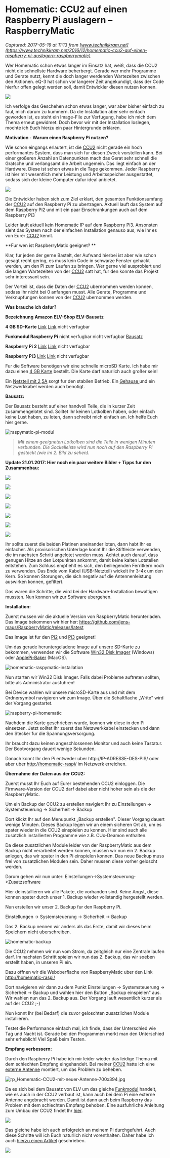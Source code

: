 # Homematic: CCU2 auf einen Raspberry Pi auslagern – RaspberryMatic

_Captured: 2017-05-19 at 11:13 from [www.technikkram.net](https://www.technikkram.net/2016/12/homematic-ccu2-auf-einen-raspberry-pi-auslagern-raspberrymatic)_

Wer Homematic schon etwas langer im Einsatz hat, weiß, dass die CCU2 nicht die schnellste Hardware beherbergt. Gerade wer mehr Programme und Gerate nutzt, kennt die doch langer werdenden Wartezeiten zwischen den Aktionen. eQ-3 hat schon vor langerer Zeit angekundigt, dass der Code hierfur offen gelegt werden soll, damit Entwickler diesen nutzen konnen.

![](https://www.technikkram.net/wp-content/uploads/2016/12/RaspyMatic-Pi-700x411.jpg)

Ich verfolge das Geschehen schon etwas langer, war aber bisher einfach zu faul, mich darum zu kummern. Da die Installation aber sehr einfach geworden ist, es steht ein Image-File zur Verfugung, habe ich mich dem Thema erneut gewidmet. Doch bevor wir mit der Installation loslegen, mochte ich Euch hierzu ein paar Hintergrunde erklaren.

**Motivation - Warum einen Raspberry Pi nutzen?**

Wie schon eingangs erlautert, ist die [CCU2](http://amzn.to/2irDOxo) nicht gerade ein hoch performantes System, dass man sich fur diesen Zweck vorstellen kann. Bei einer großeren Anzahl an Datenpunkten mach das Gerat sehr schnell die Gratsche und verlangsamt die Arbeit ungemein. Das liegt einfach an der Hardware. Diese ist schon etwas in die Tage gekommen. Jeder Raspberry ist hier mit wesentlich mehr Leistung und Arbeitsspeicher ausgestattet, sodass sich der kleine Computer dafur ideal anbietet.

![](https://www.technikkram.net/wp-content/uploads/2016/12/RaspyMatic-Pi-Modul-gestekt_compressed.jpg)

Die Entwickler haben sich zum Ziel erklart, den gesamten Funktionsumfang der [CCU2](http://amzn.to/2irDOxo) auf den Raspberry Pi zu ubertragen. Aktuell lauft das System auf dem Raspberry Pi2 und mit ein paar Einschrankungen auch auf dem Raspberry Pi3

Leider lauft aktuell kein Homematic IP auf dem Raspberry Pi3. Ansonsten sieht das System nach der einfachen Installation genauso aus, wie Ihr es von Eurer [CCU2](http://amzn.to/2irDOxo) kennt.

**Fur wen ist RaspberryMatic geeignet? **

Klar, fur jeden der gerne Bastelt, der Aufwand hierbei ist aber wie schon gesagt recht gering, es muss kein Code in schwarze Fenster gehackt werden, um den Pi zum Laufen zu bringen. Wer gerne viel ausprobiert und die langen Wartezeiten von der [CCU2](http://amzn.to/2irDOxo) satt hat, fur den konnte das Projekt sehr interessant sein.

Der Vorteil ist, dass die Daten der [CCU2](http://amzn.to/2irDOxo) ubernommen werden konnen, sodass Ihr nicht bei 0 anfangen musst. Alle Gerate, Programme und Verknupfungen konnen von der [CCU2](http://amzn.to/2irDOxo) ubernommen werden.

**Was brauche ich dafur?**

**Bezeichnung**
**Amazon**
**ELV-Shop**
**ELV-Bausatz**

**4 GB SD-Karte**
[Link](http://amzn.to/2fZ9ZC3)
[Link](https://ad.zanox.com/ppc/?40296118C39719437&ULP=%5b%5bhttp://ad.dyntracker.de/set.aspx?trackid=D6B8B9F5EA6894958591B212CBEF4F40&dt_subid1=&dt_subid2=&dt_keywords=&dt_freetext=&dt_url=http://www.elv.de/intenso-microsd-karte-class-10-mit-sd-adapter-4-gb.html?refid=zanox%5d%5d)
nicht verfugbar

**Funkmodul Raspberry Pi**
nicht verfugbar
nicht verfugbar
[Bausatz](https://ad.zanox.com/ppc/?40296118C39719437&ULP=\[\[http://ad.dyntracker.de/set.aspx?trackid=D6B8B9F5EA6894958591B212CBEF4F40&dt_subid1=&dt_subid2=&dt_keywords=&dt_freetext=&dt_url=http://www.elv.de/homematic-funkmodul-fuer-raspberry-pi-bausatz.html?refid=zanox\]\])

**Raspberry Pi 2**
[Link](http://amzn.to/2hpmQOj)
[Link](https://ad.zanox.com/ppc/?40296118C39719437&ULP=\[\[http://ad.dyntracker.de/set.aspx?trackid=D6B8B9F5EA6894958591B212CBEF4F40&dt_subid1=&dt_subid2=&dt_keywords=&dt_freetext=&dt_url=http://www.elv.de/raspberry-pi-2-b-1-gb.html?refid=zanox\]\])
nicht verfugbar

**Raspberry Pi3**
[Link](http://amzn.to/2hOiT6P)
[Link](https://ad.zanox.com/ppc/?40296118C39719437&ULP=\[\[http://ad.dyntracker.de/set.aspx?trackid=D6B8B9F5EA6894958591B212CBEF4F40&dt_subid1=&dt_subid2=&dt_keywords=&dt_freetext=&dt_url=http://www.elv.de/raspberry-pi-3-1-gb.html?refid=zanox\]\])
nicht verfugbar

Fur die Software benotigen wir eine schnelle microSD Karte. Ich habe mir dazu einen [4 GB Karte](http://amzn.to/2hOnpSS) bestellt. Die Karte darf naturlich auch großer sein!

Ein [Netzteil mit 2,5A](http://amzn.to/2eM1JVP) sorgt fur den stabilen Betrieb. Ein [Gehause ](http://amzn.to/2es6PFL)und ein Netzwerkkabel werden auch benotigt.

**Bausatz:**

Der Bausatz besteht auf einer handvoll Teile, die in kurzer Zeit zusammengelotet sind. Solltet Ihr keinen Lotkolben haben, oder einfach keine Lust haben, zu loten, dann schreibt mich einfach an. Ich helfe Euch hier gerne.

![raspymatic-pi-modul](https://www.technikkram.net/wp-content/uploads/2016/12/RaspyMatic-Pi-Modul-e1492633562570.jpg)

> _Mit einem geeigneten Lotkolben sind die Teile in wenigen Minuten verbunden. Die Sockelleiste wird nun noch auf den Raspberry Pi gesteckt (wie im 2. Bild zu sehen)._

**Update 21.01.2017: Hier noch ein paar weitere Bilder + Tipps fur den Zusammenbau:**

![](https://www.technikkram.net/wp-content/uploads/2016/12/Homematic-Funkmodul-Aufbau-e1492633578360.jpg)

![](https://www.technikkram.net/wp-content/uploads/2016/12/Homematic-Funkmodul-Aufbau2-e1492633589986.jpg)

![](https://www.technikkram.net/wp-content/uploads/2016/12/Homematic-Funkmodul-Aufbau3-e1492633598807.jpg)

![](https://www.technikkram.net/wp-content/uploads/2016/12/Homematic-Funkmodul-Aufbau4-e1492633610427.jpg)

![](https://www.technikkram.net/wp-content/uploads/2016/12/Homematic-Funkmodul-Aufbau5-e1492633620959.jpg)

![](https://www.technikkram.net/wp-content/uploads/2016/12/Homematic-Funkmodul-Aufbau6-e1488291098174.jpg)

![](https://www.technikkram.net/wp-content/uploads/2016/12/Homematic-Funkmodul-Aufbau7-e1492633634108.jpg)

Ihr sollte zuerst die beiden Platinen aneinander loten, dann habt Ihr es einfacher. Als provisorischen Unterlage konnt Ihr die Stiftleiste verwenden, die im nachsten Schritt angelotet werden muss. Achtet auch darauf, dass genugen Hitze an den Lotpunkten ankommt, damit keine kalten Lotstellen entstehen. Zum Schluss empfiehlt es sich, den beiliegenden Ferritkern noch zu verwenden. Das Ende vom Kabel (USB-Netzteil) wickelt ihr 3-4x um den Kern. So konnen Storungen, die sich negativ auf die Antennenleistung auswirken konnen, gefiltert.

Das waren die Schritte, die wird bei der Hardware-Installation bewaltigen mussten. Nun konnen wir zur Software ubergehen.

**Installation:**

Zuerst mussen wir die aktuelle Version von RaspberryMatic herunterladen. Das Image bekommen wir hier her: <https://github.com/jens-maus/RaspberryMatic/releases/latest>

Das Image ist fur den [Pi2](http://amzn.to/2hOrN4f) und [Pi3](http://amzn.to/2iikCVy) geeignet!

Um das gerade heruntergeladene Image auf unsere SD-Karte zu bekommen, verwenden wir die Software [Win32 Disk Imager](https://sourceforge.net/projects/win32diskimager/) (Windows) oder [ApplePi-Baker](http://www.tweaking4all.com/hardware/raspberry-pi/macosx-apple-pi-baker/) (MacOS).

![homematic-raspymatic-installation](https://www.technikkram.net/wp-content/uploads/2016/12/Homematic-RaspyMatic-Installation.png)

Nun starten wir Win32 Disk Imager. Falls dabei Probleme auftreten sollten, bitte als Administrator ausfuhren!

Bei Device wahlen wir unsere microSD-Karte aus und mit dem Ordnersymbol navigieren wir zum Image. Über die Schaltflache „Write" wird der Vorgang gestartet.

![raspberry-pi-homematic](https://www.technikkram.net/wp-content/uploads/2016/12/Raspberry-Pi-Homematic.png)

Nachdem die Karte geschrieben wurde, konnen wir diese in den Pi einsetzen. Jetzt solltet Ihr zuerst das Netzwerkkabel einstecken und dann den Stecker fur die Spannungsversorgung.

Ihr braucht dazu keinen angeschlossenen Monitor und auch keine Tastatur. Der Bootvorgang dauert wenige Sekunden.

Danach konnt Ihr den Pi entweder uber http://IP-ADRESSE-DES-PIS/ oder aber uber <http://homematic-raspi/> im Netzwerk erreichen.

**Übernahme der Daten aus der CCU2:**

Zuerst musst Ihr Euch auf Eurer bestehenden CCU2 einloggen. Die Firmware-Version der CCU2 darf dabei aber nicht hoher sein als die der RaspberryMatic.

Um ein Backup der CCU2 zu erstellen navigiert Ihr zu Einstellungen -> Systemsteuerung -> Sicherheit -> Backup

Dort klickt Ihr auf den Menupunkt „Backup erstellen". Dieser Vorgang dauert wenige Minuten. Dieses Backup legen wir an einem sicheren Ort ab, um es spater wieder in die CCU2 einspielen zu konnen. Hier sind auch alle zusatzlich installierten Programme wie z.B. CUx-Deamon enthalten.

Da diese zusatzlichen Module leider von der RaspberryMatic aus dem Backup nicht verarbeitet werden konnen, mussen wir nun ein 2. Backup anlegen, das wir spater in den Pi einspielen konnen. Das neue Backup muss frei von zusatzlichen Modulen sein. Daher mussen diese vorher geloscht werden.

Darum gehen wir nun unter: Einstellungen->Systemsteuerung->Zusatzsoftware

Hier deinstallieren wir alle Pakete, die vorhanden sind. Keine Angst, diese konnen spater durch unser 1. Backup wieder vollstandig hergestellt werden.

Nun erstellen wir unser 2. Backup fur den Raspberry Pi.

Einstellungen -> Systemsteuerung -> Sicherheit -> Backup

Das 2. Backup nennen wir anders als das Erste, damit wir dieses beim Speichern nicht uberschreiben.

![homematic-backup](https://www.technikkram.net/wp-content/uploads/2016/12/Homematic-Backup.png)

Die CCU2 nehmen wir nun vom Strom, da zeitgleich nur eine Zentrale laufen darf. Im nachsten Schritt spielen wir nun das 2. Backup, das wir soeben erstellt haben, in unseren Pi ein.

Dazu offnen wir die Weboberflache von RaspberryMatic uber den Link <http://homematic-raspi/>

Dort navigieren wir dann zu dem Punkt Einstellungen -> Systemsteuerung -> Sicherheit -> Backup und wahlen hier den Button „Backup einspielen" aus. Wir wahlen nun das 2. Backup aus. Der Vorgang lauft wesentlich kurzer als auf der CCU2 ;-)

Nun konnt Ihr (bei Bedarf) die zuvor geloschten zusatzlichen Module installieren.

Testet die Performance einfach mal, ich finde, dass der Unterschied wie Tag und Nacht ist. Gerade bei den Programmen merkt man den Unterschied sehr erheblich! Viel Spaß beim Testen.

**Empfang verbessern:**

Durch den Raspberry Pi habe ich mir leider wieder das leidige Thema mit dem schlechten Empfang eingehandelt. Bei meiner [CCU2](http://amzn.to/2irDOxo) hatte ich eine [externe Antenne](http://amzn.to/2hOqwtN) montiert, um das Problem zu beheben.

![rp_Homematic-CCU2-mit-neuer-Antenne-700x394.jpg](https://www.technikkram.net/wp-content/uploads/2016/07/Homematic-CCU2-mit-neuer-Antenne-700x394-1.jpg)

Da es sich bei dem Bausatz von ELV um das gleiche [Funkmodul](https://ad.zanox.com/ppc/?40296118C39719437&ULP=\[\[http://ad.dyntracker.de/set.aspx?trackid=D6B8B9F5EA6894958591B212CBEF4F40&dt_subid1=&dt_subid2=&dt_keywords=&dt_freetext=&dt_url=http://www.elv.de/homematic-funkmodul-fuer-raspberry-pi-bausatz.html?refid=zanox\]\]) handelt, wie es auch in der CCU2 verbaut ist, kann auch bei dem Pi eine externe Antenne angebracht werden. Damit ist dann auch beim Raspberry das Problem mit dem schlechten Empfang behoben. Eine ausfuhrliche Anleitung zum Umbau der CCU2 findet Ihr [hier](https://www.technikkram.net/2016/07/homematic-empfang-der-ccu2-deutlich-verbessern-mit-externer-antenne).

![](https://www.technikkram.net/wp-content/uploads/2016/12/Homematic-Pi-Umbau-Antenne-e1492633668507.jpg)

Das gleiche habe ich auch erfolgreich an meinem Pi durchgefuhrt. Auch diese Schritte will ich Euch naturlich nicht vorenthalten. Daher habe ich auch [hierzu einen Artikel](https://www.technikkram.net/2017/01/externe-antenne-fuer-den-raspberry-pi-mit-rasberrymatic) geschrieben.

![](https://www.technikkram.net/wp-content/uploads/2016/12/Homematic-Pi-mit-Antenne_compressed.jpg)
